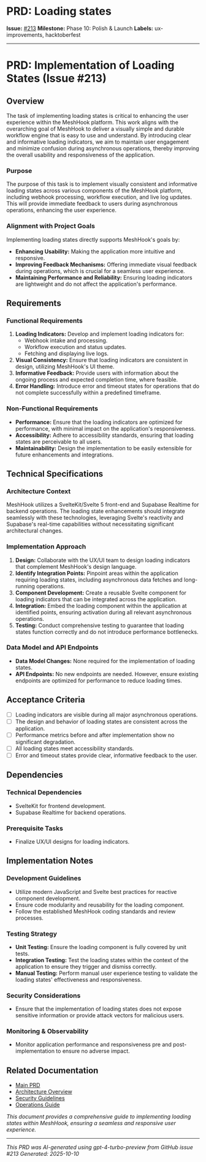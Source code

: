 # PRD: Loading states

**Issue:** [#213](https://github.com/profullstack/meshhook/issues/213)
**Milestone:** Phase 10: Polish & Launch
**Labels:** ux-improvements, hacktoberfest

---

# PRD: Implementation of Loading States (Issue #213)

## Overview

The task of implementing loading states is critical to enhancing the user experience within the MeshHook platform. This work aligns with the overarching goal of MeshHook to deliver a visually simple and durable workflow engine that is easy to use and understand. By introducing clear and informative loading indicators, we aim to maintain user engagement and minimize confusion during asynchronous operations, thereby improving the overall usability and responsiveness of the application.

### Purpose

The purpose of this task is to implement visually consistent and informative loading states across various components of the MeshHook platform, including webhook processing, workflow execution, and live log updates. This will provide immediate feedback to users during asynchronous operations, enhancing the user experience.

### Alignment with Project Goals

Implementing loading states directly supports MeshHook's goals by:
- **Enhancing Usability:** Making the application more intuitive and responsive.
- **Improving Feedback Mechanisms:** Offering immediate visual feedback during operations, which is crucial for a seamless user experience.
- **Maintaining Performance and Reliability:** Ensuring loading indicators are lightweight and do not affect the application's performance.

## Requirements

### Functional Requirements

1. **Loading Indicators:** Develop and implement loading indicators for:
   - Webhook intake and processing.
   - Workflow execution and status updates.
   - Fetching and displaying live logs.
2. **Visual Consistency:** Ensure that loading indicators are consistent in design, utilizing MeshHook's UI theme.
3. **Informative Feedback:** Provide users with information about the ongoing process and expected completion time, where feasible.
4. **Error Handling:** Introduce error and timeout states for operations that do not complete successfully within a predefined timeframe.

### Non-Functional Requirements

- **Performance:** Ensure that the loading indicators are optimized for performance, with minimal impact on the application's responsiveness.
- **Accessibility:** Adhere to accessibility standards, ensuring that loading states are perceivable to all users.
- **Maintainability:** Design the implementation to be easily extensible for future enhancements and integrations.

## Technical Specifications

### Architecture Context

MeshHook utilizes a SvelteKit/Svelte 5 front-end and Supabase Realtime for backend operations. The loading state enhancements should integrate seamlessly with these technologies, leveraging Svelte's reactivity and Supabase's real-time capabilities without necessitating significant architectural changes.

### Implementation Approach

1. **Design:** Collaborate with the UX/UI team to design loading indicators that complement MeshHook's design language.
2. **Identify Integration Points:** Pinpoint areas within the application requiring loading states, including asynchronous data fetches and long-running operations.
3. **Component Development:** Create a reusable Svelte component for loading indicators that can be integrated across the application.
4. **Integration:** Embed the loading component within the application at identified points, ensuring activation during all relevant asynchronous operations.
5. **Testing:** Conduct comprehensive testing to guarantee that loading states function correctly and do not introduce performance bottlenecks.

### Data Model and API Endpoints

- **Data Model Changes:** None required for the implementation of loading states.
- **API Endpoints:** No new endpoints are needed. However, ensure existing endpoints are optimized for performance to reduce loading times.

## Acceptance Criteria

- [ ] Loading indicators are visible during all major asynchronous operations.
- [ ] The design and behavior of loading states are consistent across the application.
- [ ] Performance metrics before and after implementation show no significant degradation.
- [ ] All loading states meet accessibility standards.
- [ ] Error and timeout states provide clear, informative feedback to the user.

## Dependencies

### Technical Dependencies

- SvelteKit for frontend development.
- Supabase Realtime for backend operations.

### Prerequisite Tasks

- Finalize UX/UI designs for loading indicators.

## Implementation Notes

### Development Guidelines

- Utilize modern JavaScript and Svelte best practices for reactive component development.
- Ensure code modularity and reusability for the loading component.
- Follow the established MeshHook coding standards and review processes.

### Testing Strategy

- **Unit Testing:** Ensure the loading component is fully covered by unit tests.
- **Integration Testing:** Test the loading states within the context of the application to ensure they trigger and dismiss correctly.
- **Manual Testing:** Perform manual user experience testing to validate the loading states' effectiveness and responsiveness.

### Security Considerations

- Ensure that the implementation of loading states does not expose sensitive information or provide attack vectors for malicious users.

### Monitoring & Observability

- Monitor application performance and responsiveness pre and post-implementation to ensure no adverse impact.

## Related Documentation

- [Main PRD](../PRD.md)
- [Architecture Overview](../Architecture.md)
- [Security Guidelines](../Security.md)
- [Operations Guide](../Operations.md)

*This document provides a comprehensive guide to implementing loading states within MeshHook, ensuring a seamless and responsive user experience.*

---

*This PRD was AI-generated using gpt-4-turbo-preview from GitHub issue #213*
*Generated: 2025-10-10*
